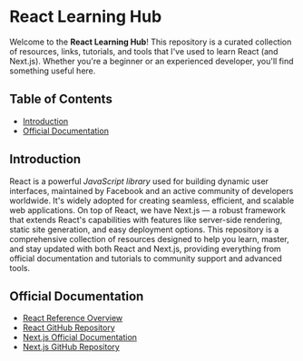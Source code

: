 # React Learning Hub

Welcome to the **React Learning Hub**! This repository is a curated collection of resources, links, tutorials, and tools that I've used to learn React (and Next.js). Whether you're a beginner or an experienced developer, you'll find something useful here.

## Table of Contents

- [Introduction](#introduction)
- [Official Documentation](#official-documentation)

## Introduction
React is a powerful _JavaScript library_ used for building dynamic user interfaces, maintained by Facebook and an active community of developers worldwide. It's widely adopted for creating seamless, efficient, and scalable web applications. On top of React, we have Next.js — a robust framework that extends React's capabilities with features like server-side rendering, static site generation, and easy deployment options. This repository is a comprehensive collection of resources designed to help you learn, master, and stay updated with both React and Next.js, providing everything from official documentation and tutorials to community support and advanced tools.

## Official Documentation

- [React Reference Overview](https://react.dev/reference/react)
- [React GitHub Repository](https://github.com/facebook/react)
- [Next.js Official Documentation](https://nextjs.org/docs)
- [Next.js GitHub Repository](https://github.com/vercel/next.js)
